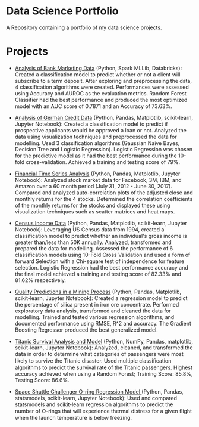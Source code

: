 # Data Science Portfolio
A Repository containing a portfolio of my data science projects. 

# Projects
- [Analysis of Bank Marketing Data](https://adamgregg95.github.io) (Python, Spark MLLib, Databricks): Created a classification model to predict whether or not a client will subscribe to a term deposit. After exploring and preprocessing the data, 4 classification algorithms were created. Performances were assessed using Accuracy and AUROC as the evaluation metrics. Random Forest Classifier had the best performance and produced the most optimized model with an AUC score of 0.7871 and an Accuracy of 73.63%.

- [Analysis of German Credit Data](https://github.com/adamgregg95/Data-Science-Portfolio/blob/master/German%20Credit%20Data/Analysis_of_German_Credit_Data.ipynb) (Python, Pandas, Matplotlib, scikit-learn, Jupyter Notebook): Created a classification model to predict if prospective applicants would be approved a loan or not. Analyzed the data using visualization techniques and preprocessed the data for modelling. Used 3 classification algorithms (Gaussian Naive Bayes, Decision Tree and Logistic Regression). Logistic Regression was chosen for the predictive model as it had the best performance during the 10-fold cross-validation. Achieved a training and testing score of 79%.

- [Financial Time Series Analysis](https://github.com/adamgregg95/Data-Science-Portfolio/blob/master/Financial%20Time%20Series%20Analysis/Financial%20Time%20Series%20Analysis.ipynb) (Python, Pandas, Matplotlib, Jupyter Notebook): Analyzed stock market data for Facebook, 3M, IBM, and Amazon over a 60 month period (July 31, 2012 - June 30, 2017). Compared and analyzed auto-correlation plots of the adjusted close and monthly returns for the 4 stocks. Determined the correlation coefficients of the monthly returns for the stocks and displayed these using visualization techniques such as scatter matrices and heat maps. 

- [Census Income Data](https://github.com/adamgregg95/Data-Science-Portfolio/blob/master/Census%20Income%20Data/Census_Income_Data.ipynb) (Python, Pandas, Matplotlib, scikit-learn, Jupyter Notebook): Leveraging US Census data from 1994, created a classification model to predict whether an individual's gross income is greater than/less than 50K annually. Analyzed, transformed and prepared the data for modelling. Assessed the performance of 6 classification models using 10-Fold Cross Validation and used a form of forward Selection with a Chi-square test of independence for feature selection. Logistic Regression had the best performance accuracy and the final model achieved a training and testing score of 82.33% and 81.62% respectively.

- [Quality Predictions in a Mining Process](https://github.com/adamgregg95/Data-Science-Portfolio/tree/master/Quality%20Prediction%20in%20a%20Mining%20Process) (Python, Pandas, Matplotlib, scikit-learn, Jupyter Notebook): Created a regression model to predict the percentage of silica present in iron ore concentrate. Performed exploratory data analysis, transformed and cleaned the data for modelling. Trained and tested various regression algorithms, and documented performance using RMSE, R^2 and accuracy. The Gradient Boosting Regressor produced the best generalized model.

- [Titanic Survival Analysis and Model](https://github.com/adamgregg95/Data-Science-Portfolio/blob/master/Titanic%20Survival%20Analysis%20and%20Model/Titanic%20Survival%20Analysis%20and%20Model.ipynb) (Python, NumPy, Pandas, matplotlib, scikit-learn, Jupyter Notebook): Analyzed, cleaned, and transformed the data in order to determine what categories of passengers were most likely to survive the Titanic disaster. Used multiple classiﬁcation algorithms to predict the survival rate of the Titanic passengers. Highest accuracy achieved when using a Random Forest; Training Score: 85.8%, Testing Score: 86.6%.

- [Space Shuttle Challenger O-ring Regression Model ]() (Python, Pandas, statsmodels, scikit-learn, Jupyter Notebook): Used and compared statsmodels and scikit-learn regression algorithms to predict the number of O-rings that will experience thermal distress for a given ﬂight when the launch temperature is below freezing.
 
